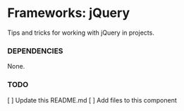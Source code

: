 # Frameworks: jQuery
Tips and tricks for working with jQuery in projects.

### DEPENDENCIES
None.

### TODO
[ ] Update this README.md
[ ] Add files to this component